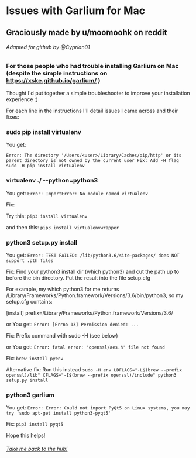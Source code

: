 # Issues with Garlium for Mac

## Graciously made by u/moomoohk on reddit

###### Adapted for github by @Cyprian01 

### For those people who had trouble installing Garlium on Mac (despite the simple instructions on https://xske.github.io/garlium/ )

Thought I'd put together a simple troubleshooter to improve your installation experience :)

For each line in the instructions I'll detail issues I came across and their fixes:

### sudo pip install virtualenv

You get:
```
Error: The directory '/Users/<user>/Library/Caches/pip/http' or its parent directory is not owned by the current user Fix: Add -H flag sudo -H pip install virtualenv
```
### virtualenv ./ --python=python3

You get:
`Error: ImportError: No module named virtualenv`

Fix:

Try this: `pip3 install virtualenv`

and then this: `pip3 install virtualenvwrapper`

### python3 setup.py install

You get:
`Error: TEST FAILED: /lib/python3.6/site-packages/ does NOT support .pth files`

Fix: Find your python3 install dir (which python3) and cut the path up to before the bin directory. Put the result into the file setup.cfg

For example, my which python3 for me returns /Library/Frameworks/Python.framework/Versions/3.6/bin/python3, so my setup.cfg contains:

[install]
prefix=/Library/Frameworks/Python.framework/Versions/3.6/

or You get:
`Error: [Errno 13] Permission denied: ...`

Fix: Prefix command with sudo -H (see below)

or You get: `Error: fatal error: 'openssl/aes.h' file not found`

Fix: `brew install pyenv`

Alternative fix: Run this instead `sudo -H env LDFLAGS="-L$(brew --prefix openssl)/lib" CFLAGS="-I$(brew --prefix openssl)/include" python3 setup.py install`

### python3 garlium
You get: `Error: Error: Could not import PyQt5 on Linux systems, you may try 'sudo apt-get install python3-pyqt5'`

Fix: `pip3 install pyqt5`

Hope this helps!

###### [Take me back to the hub!](https://cyprian831.github.io/Garlicoin/)
